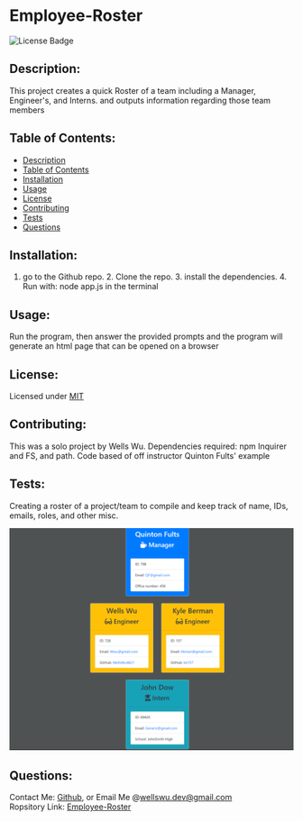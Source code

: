# Employee-Roster  
  ![License Badge](https://img.shields.io/badge/license-MIT-green)
  
  ## Description:  
  This project creates a quick Roster of a team including a Manager, Engineer's, and Interns. and outputs information regarding those team members

  ## Table of Contents:  
  - [Description](#description)
  - [Table of Contents](#table-of-contents)
  - [Installation](#installation)
  - [Usage](#usage)
  - [License](#license)
  - [Contributing](#contributing)
  - [Tests](#tests)
  - [Questions](#questions)

  ## Installation:  
  1. go to the Github repo. 2. Clone the repo. 3. install the dependencies. 4. Run with: node app.js in the terminal

  ## Usage:  
  Run the program, then answer the provided prompts and the program will generate an html page that can be opened on a browser
  
  ## License:  
  Licensed under [MIT](./LICENSE)
  
  ## Contributing:  
  This was a solo project by Wells Wu. Dependencies required: npm Inquirer and FS, and path. Code based of off instructor Quinton Fults' example
  
  ## Tests:  
  Creating a roster of a project/team to compile and keep track of name, IDs, emails, roles, and other misc.

  ![Employee-Roster](./images/htmlimage.png)
  
  ## Questions:  
  Contact Me: [Github](https://gist.github.com/WellsWu4621), or Email Me @wellswu.dev@gmail.com  
  Ropsitory Link: [Employee-Roster](https://github.com/WellsWu4621/Employee-Roster)

